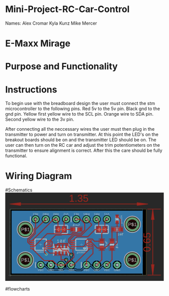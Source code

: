 # Mini-Project-RC-Car-Control
Names: 
Alex Cromar
Kyla Kunz
Mike Mercer

# E-Maxx Mirage

# Purpose and Functionality

# Instructions
To begin use with the breadboard design the user must connect the stm microcontroller to the following pins. Red 5v to the 5v pin. Black gnd to the gnd pin. Yellow first yellow wire to the SCL pin. Orange wire to SDA pin. Second yellow wire to the 3v pin. 

After connecting all the neccessary wires the user must then plug in the transmitter to power and turn on transmitter. At this point the LED's on the breakout boards should be on and the transmitter LED should be on. The user can then turn on the RC car and adjust the trim potentiometers on the transmitter to ensure alignment is correct. After this the care should be fully functional.
# Wiring Diagram

#Schematics
![alt text](PCB_Design.png)

#flowcharts
